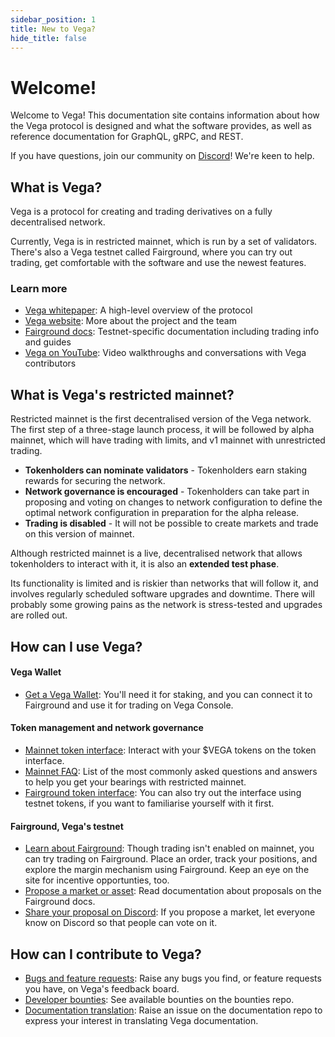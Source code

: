 ```yaml
---
sidebar_position: 1
title: New to Vega?
hide_title: false
---
```


# Welcome! 

Welcome to Vega! This documentation site contains information about how the Vega protocol is designed and what the software provides, as well as reference documentation for GraphQL, gRPC, and REST.  

If you have questions, join our community on [Discord](https://vega.xyz/discord)! We're keen to help.

## What is Vega?​
Vega is a protocol for creating and trading derivatives on a fully decentralised network. 

Currently, Vega is in restricted mainnet, which is run by a set of validators. There's also a Vega testnet called Fairground, where you can try out trading, get comfortable with the software and use the newest features. 

### Learn more 
* [Vega whitepaper](https://vega.xyz/papers/vega-protocol-whitepaper.pdf): A high-level overview of the protocol <br/>
* [Vega website](https://vega.xyz): More about the project and the team <br/>
* [Fairground docs](https://docs.fairground.vega.xyz): Testnet-specific documentation including trading info and guides <br/>
* [Vega on YouTube](https://youtube.com/vegaprotocol): Video walkthroughs and conversations with Vega contributors

## What is Vega's restricted mainnet? 
Restricted mainnet is the first decentralised version of the Vega network. The first step of a three-stage launch process, it will be followed by alpha mainnet, which will have trading with limits, and v1 mainnet with unrestricted trading. 

* **Tokenholders can nominate validators** - Tokenholders earn staking rewards for securing the network.  <br/>
* **Network governance is encouraged** - Tokenholders can take part in proposing and voting on changes to network configuration to define the optimal network configuration in preparation for the alpha release. <br/>
* **Trading is disabled** - It will not be possible to create markets and trade on this version of mainnet. 

Although restricted mainnet is a live, decentralised network that allows tokenholders to interact with it, it is also an **extended test phase**. 

Its functionality is limited and is riskier than networks that will follow it, and involves regularly scheduled software upgrades and downtime. There will probably some growing pains as the network is stress-tested and upgrades are rolled out.  

## How can I use Vega?

#### Vega Wallet
* [Get a Vega Wallet](../tools/vega-wallet/cli-wallet/latest/create-wallet): You'll need it for staking, and you can connect it to Fairground and use it for trading on Vega Console.

#### Token management and network governance 
* [Mainnet token interface](https://token.vega.xyz): Interact with your $VEGA tokens on the token interface.
* [Mainnet FAQ](https://blog.vega.xyz/the-vega-restricted-mainnet-faqs-6bedc7a57f24): List of the most commonly asked questions and answers to help you get your bearings with restricted mainnet.
* [Fairground token interface](https://token.fairground.wtf): You can also try out the interface using testnet tokens, if you want to familiarise yourself with it first.

#### Fairground, Vega's testnet
* [Learn about Fairground](https://fairground.wtf): Though trading isn't enabled on mainnet, you can try trading on Fairground. Place an order, track your positions, and explore the margin mechanism using Fairground. Keep an eye on the site for incentive opportunties, too. 
* [Propose a market or asset](https://docs.fairground.vega.xyz/docs/trading-questions/#governance): Read documentation about proposals on the Fairground docs. 
* [Share your proposal on Discord](https://vega.xyz/discord): If you propose a market, let everyone know on Discord so that people can vote on it. 

## How can I contribute to Vega?
* [Bugs and feature requests](https://github.com/vegaprotocol/feedback/discussions/): Raise any bugs you find, or feature requests you have, on Vega's feedback board.
* [Developer bounties](https://github.com/vegaprotocol/bounties/): See available bounties on the bounties repo. 
* [Documentation translation](https://github.com/vegaprotocol/documentation/issues): Raise an issue on the documentation repo to express your interest in translating Vega documentation.